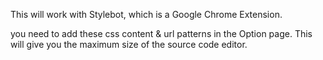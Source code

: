 This will work with Stylebot, which is a Google Chrome Extension.

you need to add these css content & url patterns in the Option page. This will give you the maximum size of the 
source code editor.
